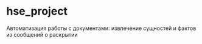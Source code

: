 # hse_project
Автоматизация работы с документами: извлечение сущностей и фактов из сообщений о раскрытии

